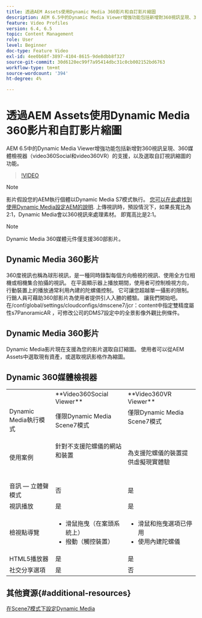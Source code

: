 ```yaml
---
title: 透過AEM Assets使用Dynamic Media 360影片和自訂影片縮圖
description: AEM 6.5中的Dynamic Media Viewer增強功能包括新增對360視訊呈現、360媒體檢視器（video360Social和video360VR）的支援，以及選取自訂視訊縮圖的功能。
feature: Video Profiles
version: 6.4, 6.5
topic: Content Management
role: User
level: Beginner
doc-type: Feature Video
exl-id: 4ee0b68f-3897-4104-8615-9de8dbb8f327
source-git-commit: 30d6120ec99f7a95414dbc31c0cb002152bd6763
workflow-type: tm+mt
source-wordcount: '394'
ht-degree: 4%

---
```


# 透過AEM Assets使用Dynamic Media 360影片和自訂影片縮圖

AEM 6.5中的Dynamic Media Viewer增強功能包括新增對360視訊呈現、360媒體檢視器（video360Social和video360VR）的支援，以及選取自訂視訊縮圖的功能。

>[!VIDEO](https://video.tv.adobe.com/v/26391?quality=12&learn=on)

>[!NOTE]
>
>影片假設您的AEM執行個體以Dynamic Media S7模式執行。  [您可以在此處找到使用Dynamic Media設定AEM的說明](https://helpx.adobe.com/tw/experience-manager/6-3/assets/using/config-dynamic-fp-14410.html). 上傳視訊時，預設情況下，如果長寬比為2:1，Dynamic Media會以360視訊來處理素材。 即寬高比是2:1。

>[!NOTE]
>
>Dynamic Media 360媒體元件僅支援360部影片。

## Dynamic Media 360影片

360度視訊也稱為球形視訊，是一種同時錄製每個方向檢視的視訊、使用全方位相機或相機集合拍攝的視訊。 在平面顯示器上播放期間，使用者可控制檢視方向，行動裝置上的播放通常利用內建的陀螺儀控制。  它可讓您超越單一攝影的限制。 行銷人員可藉助360部影片為使用者提供引人入勝的體驗。  讓我們開始吧。 在/conf/global/settings/cloudconfigs/dmscene7/jcr：content中指定雙精度屬性s7PanoramicAR ，可修改公司的DMS7設定中的全景影像外觀比例條件。

## Dynamic Media 360影片

Dynamic Media影片現在支援為您的影片選取自訂縮圖。 使用者可以從AEM Assets中選取現有資產，或選取視訊影格作為縮圖。

## Dynamic 360媒體檢視器

<table> 
 <tbody>
   <tr>
      <td> </td>
      <td>**Video360Social Viewer**</td>
      <td>**Video360VR Viewer**</td>
   </tr>
   <tr>
      <td>Dynamic Media執行模式</td>
      <td>僅限Dynamic Media Scene7模式</td>
      <td>僅限Dynamic Media Scene7模式<br>
         <br>
      </td>
   </tr>
   <tr>
      <td>使用案例</td>
      <td>
         <p>針對不支援陀螺儀的網站和裝置</p>
         <p> </p>
      </td>
      <td>
         <p>為支援陀螺儀的裝置提供虛擬現實體驗 </p>
      </td>
   </tr>
   <tr>
      <td>音訊 — 立體聲模式</td>
      <td>否</td>
      <td>是</td>
   </tr>
   <tr>
      <td>視訊播放</td>
      <td>是</td>
      <td>是</td>
   </tr>
   <tr>
      <td>檢視點導覽</td>
      <td>
         <ul>
            <li>滑鼠拖曳（在案頭系統上）</li>
            <li>撥動（觸控裝置）</li>
         </ul>
      </td>
      <td>
         <ul>
            <li>滑鼠和拖曳選項已停用</li>
            <li>使用內建陀螺儀</li>
         </ul>
      </td>
   </tr>
   <tr>
      <td>HTML5播放器</td>
      <td>是</td>
      <td>是</td>
   </tr>
   <tr>
      <td>社交分享選項</td>
      <td>是</td>
      <td>否</td>
   </tr>
</tbody>
</table>

## 其他資源{#additional-resources}

[在Scene7模式下設定Dynamic Media](https://helpx.adobe.com/experience-manager/6-5/assets/using/config-dms7.html)
